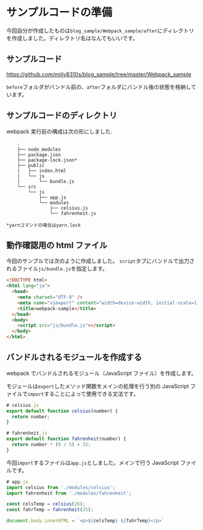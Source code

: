 # サンプルコードの準備

今回自分が作成したものは`blog_sample/Webpack_sample/after`にディレクトリを作成しました。ディレクトリ名はなんでもいいです。

## サンプルコード

https://github.com/miily8310s/blog_sample/tree/master/Webpack_sample

`before`フォルダがバンドル前の、`after`フォルダにバンドル後の状態を格納しています。

## サンプルコードのディレクトリ

webpack 実行前の構成は次の形にしました.

```text
    ･
    ├── node_modules
    ├── package.json
    ├── package-lock.json*
    ├── public
    |   ├── index.html
    |   └── js
    |       └── bundle.js
    └── src
        └── js
            ├── app.js
            └── modules
                ├── celsius.js
                └── fahrenheit.js

*yarnコマンドの場合はyarn.lock
```

## 動作確認用の html ファイル

今回のサンプルでは次のように作成しました。
`script`タブにバンドルで出力されるファイル`js/bundle.js`を指定します。

```html
<!DOCTYPE html>
<html lang="ja">
  <head>
    <meta charset="UTF-8" />
    <meta name="viewport" content="width=device-width, initial-scale=1.0" />
    <title>webpack-sample</title>
  </head>
  <body>
    <script src="js/bundle.js"></script>
  </body>
</html>
```

## バンドルされるモジュールを作成する

webpack でバンドルされるモジュール（JavaScript ファイル）を作成します。

モジュールは`export`したメソッド関数をメインの処理を行う別の JavaScript ファイルで`import`することによって使用できる文法です。

```js
# celsius.js
export default function celsius(number) {
  return number;
}
```

```js
# fahrenheit.js
export default function fahrenheit(number) {
  return number * (9 / 5) + 32;
}
```

今回`import`するファイルは`app.js`としました。メインで行う JavaScript ファイルです。

```js
# app.js
import celsius from './modules/celsius';
import fahrenheit from './modules/fahrenheit';

const celsTemp = celsius(26);
const fahrTemp = fahrenheit(35);

document.body.innerHTML = `<p>${celsTemp} ${fahrTemp}</p>`

```
